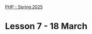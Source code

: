 [PHP - Spring 2025](https://github.com/arturomorarioja-kea/WD_PHP_F25/blob/main/README.md)

# Lesson 7 - 18 March

[--> circe_app: get info from amri.keadigital@gmail.com]: #
[--> git pull https://github.com/arturomorarioja/php_company]: #
[  --> Company cUrl: get info from amri.keadigital@gmail.com]: #

[## Exercise solutions]: #
[- Poems API()]: #
[- Movies REST API(https://github.com/arturomorarioja/kea-movie-manager-rest-api)]: #

[## In-class exercises]: #

[### Sessions]: #
[Rework the language cookies exercises with sessions instead of cookies.]: #

[Solution(https://github.com/arturomorarioja/php_sessions_lang.git)]: #

[### Web Application Security]: #
[Change the Vulnerable Web Application(https://github.com/arturomorarioja/php_vulnerable_app) so that the most usual security attacks (SQL-injection, XSS, CSRF) are prevented]: #

[Solution(https://github.com/arturomorarioja/php_vulnerable_web_application_secured)]: #

[## Homework]: #
[Check out these slides:]: #
[- Sessions in **PHP Syntax**]: #
[- **Web Application Security**]: #
[Check out these code samples:]: #
[- Sessions(https://github.com/arturomorarioja/php_sessions)]: #
[- Vulnerable app(https://github.com/arturomorarioja/php_sessions_lang)]: #
[- CSRF Protection(https://github.com/arturomorarioja/php_csrf)]: #
[- Company - API consumption with cUrl(https://github.com/arturomorarioja/php_company)]: #

[--> Something else, maybe API related]: #
